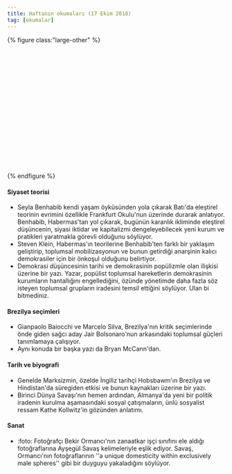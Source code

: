 ```yaml
---
title: Haftanın okumaları (17 Ekim 2018)
tag: [okumalar]
---
```


{% figure class:"large-other" %}
<div class="ratio-box" style="padding-bottom: 56.25%">
<img class="lazyload" data-src="/assets/img/others/dis.jpeg">
</div>
{% endfigure %}

#### Siyaset teorisi
- Seyla Benhabib kendi yaşam öyküsünden yola çıkarak Batı'da eleştirel teorinin evrimini özellikle Frankfurt Okulu'nun üzerinde durarak anlatıyor. Benhabib, Habermas'tan yol çıkarak, bugünün karanlık ikliminde eleştirel düşüncenin, siyasi iktidar ve kapitalizmi dengeleyebilecek yeni kurum ve pratikleri yaratmakla görevli olduğunu söylüyor. [](http://bostonreview.net/philosophy-religion/seyla-benhabib-below-asphalt-lies-beach)
- Steven Klein, Habermas'ın teorilerine Benhabib'ten farklı bir yaklaşım geliştirip, toplumsal mobilizasyonun ve bunun getirdiği anarşinin kalıcı demokrasiler için bir önkoşul olduğunu belirtiyor. [](https://aeon.co/ideas/against-civility-or-why-habermas-recommends-a-wild-public-sphere?utm_medium=feed&utm_source=feedburner&utm_campaign=Feed%3A+AeonMagazineEssays+%28Aeon+Magazine+Essays%29)
- Demokrasi düşüncesinin tarihi ve demokrasinin popülizmle olan ilişkisi üzerine bir yazı. Yazar, popülist toplumsal hareketlerin demokrasinin kurumların hantallığını engellediğini, özünde yönetimde daha fazla söz isteyen toplumsal grupların iradesini temsil ettiğini söylüyor. Ulan bi bitmediniz. [](https://www.theguardian.com/news/2018/oct/11/could-populism-actually-be-good-for-democracy)
#### Brezilya seçimleri
- Gianpaolo Baiocchi ve Marcelo Silva, Brezilya'nın kritik seçimlerinde önde giden sağcı aday Jair Bolsonaro'nun arkasındaki toplumsal güçleri tanımlamaya çalışıyor. [](http://bostonreview.net/world/gianpaolo-baiocchi-marcelo-k-silva-who-supports-brazils-new-strongman#.W8Dv2eT45PA.facebook)
- Aynı konuda bir başka yazı da Bryan McCann'dan. [](https://www.dissentmagazine.org/online_articles/jair-bolsonaro-voters-brazil-coalition-against-democracy)
#### Tarih ve biyografi
- Genelde Marksizmin, özelde İngiliz tarihçi Hobsbawm'ın Brezilya ve Hindistan'da süregiden etkisi ve bunun kaynakları üzerine bir yazı. [](https://aeon.co/essays/how-eric-hobsbawm-helped-shape-the-global-marxist-imagination?utm_medium=feed&utm_source=feedburner&utm_campaign=Feed%3A+AeonMagazineEssays+%28Aeon+Magazine+Essays%29)
- Birinci Dünya Savaşı'nın hemen ardından, Almanya'da yeni bir politik iradenin kurulma aşamasındaki sosyal çatışmaların, ünlü sosyalist ressam Kathe Kollwitz'in gözünden anlatımı. [](https://www.nybooks.com/daily/2018/10/15/kathe-kollwitz-witness-to-history/?utm_source=feedburner&utm_medium=feed&utm_campaign=Feed%3A+nybooks+%28The+New+York+Review+of+Books%29)
#### Sanat
- :foto: Fotoğrafçı Bekir Ormancı'nın zanaatkar işçi sınıfını ele aldığı fotoğraflarına Ayşegül Savaş kelimeleriyle eşlik ediyor. Savaş, Ormancı'nın fotoğraflarının ''a unique domesticity within exclusively male spheres'' gibi bir duyguyu yakaladığını söylüyor. [](https://granta.com/the-male-hearth/)

